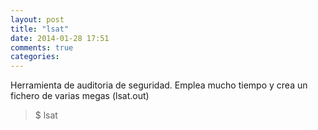 ```yaml
---
layout: post
title: "lsat"
date: 2014-01-28 17:51
comments: true
categories: 
---
```

Herramienta de auditoria de seguridad. Emplea mucho tiempo y crea un fichero de varias megas (lsat.out)

>$ lsat

